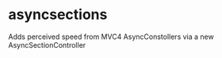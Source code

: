 asyncsections
=============

Adds perceived speed from MVC4 AsyncConstollers via a new AsyncSectionController